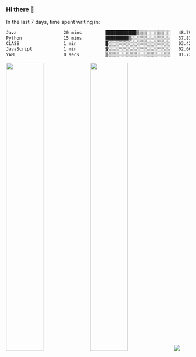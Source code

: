 ### Hi there 👋

In the last 7 days, time spent writing in:

<!--START_SECTION:waka-->

```txt
Java                  20 mins         ████████████▒░░░░░░░░░░░░   48.79 %
Python                15 mins         █████████▒░░░░░░░░░░░░░░░   37.83 %
CLASS                 1 min           █░░░░░░░░░░░░░░░░░░░░░░░░   03.42 %
JavaScript            1 min           ▓░░░░░░░░░░░░░░░░░░░░░░░░   02.66 %
YAML                  0 secs          ▒░░░░░░░░░░░░░░░░░░░░░░░░   01.72 %
```

<!--END_SECTION:waka-->

<img src="https://wakatime.com/share/@jimtje/5d0c92de-08f8-4a72-8f2f-6a9693d1e318.svg" width=45% height=45%> <img src="https://wakatime.com/share/@jimtje/501498ae-bda5-4da7-a89d-b40bcdd5556d.svg" width=45% height=45%>
![](https://hit.yhype.me/github/profile?user_id=43537315)
